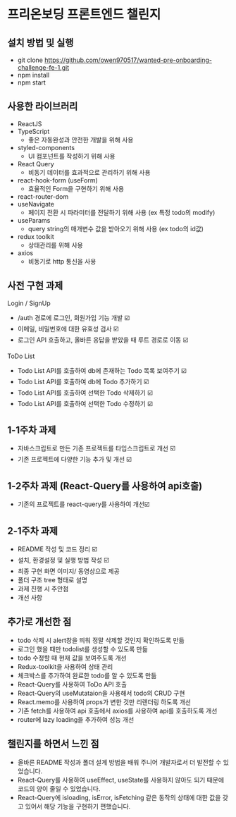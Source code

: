 # 프리온보딩 프론트엔드 챌린지

## 설치 방법 및 실행

- git clone https://github.com/owen970517/wanted-pre-onboarding-challenge-fe-1.git
- npm install
- npm start

## 사용한 라이브러리

- ReactJS
- TypeScript 
    - 좋은 자동완성과 안전한 개발을 위해 사용
- styled-components
    - UI 컴포넌트를 작성하기 위해 사용
- React Query
    - 비동기 데이터를 효과적으로 관리하기 위해 사용
- react-hook-form (useForm)
    - 효율적인 Form을 구현하기 위해 사용
- react-router-dom
- useNavigate
    - 페이지 전환 시 파라미터를 전달하기 위해 사용 (ex 특정 todo의 modify)
- useParams
    - query string의 매개변수 값을 받아오기 위해 사용 (ex todo의 id값)
- redux toolkit
    - 상태관리를 위해 사용 
- axios
    - 비동기로 http 통신을 사용

## 사전 구현 과제

Login / SignUp 

- /auth 경로에 로그인, 회원가입 기능 개발 ☑️ 
- 이메일, 비밀번호에 대한 유효성 검사  ☑️ 
- 로그인 API 호출하고, 올바른 응답을 받았을 때 루트 경로로 이동 ☑️ 

ToDo List  

- Todo List API를 호출하여 db에 존재하는 Todo 목록 보여주기 ☑️ 
- Todo List API를 호출하여 db에 Todo 추가하기 ☑️ 
- Todo List API를 호출하여 선택한 Todo 삭제하기 ☑️ 
- Todo List API를 호출하여 선택한 Todo 수정하기  ☑️ 

## 1-1주차 과제 

- 자바스크립트로 만든 기존 프로젝트를 타입스크립트로 개선 ☑️ 
- 기존 프로젝트에 다양한 기능 추가 및 개선 ☑️

## 1-2주차 과제 (React-Query를 사용하여 api호출)

- 기존의 프로젝트를 react-query를 사용하여 개선☑️

## 2-1주차 과제 

- README 작성 및 코드 정리 ☑️ 
- 설치, 환경설정 및 실행 방법 작성 ☑️ 
- 최종 구현 화면 이미지/ 동영상으로 제공
- 폴더 구조 tree 형태로 설명 
- 과제 진행 시 주안점 
- 개선 사항

## 추가로 개선한 점 

- todo 삭제 시 alert창을 띄워 정말 삭제할 것인지 확인하도록 만듦 
- 로그인 했을 때만 todolist를 생성할 수 있도록 만듦 
- todo 수정할 때 현재 값을 보여주도록 개선 
- Redux-toolkit을 사용하여 상태 관리 
- 체크박스를 추가하여 완료한 todo를 알 수 있도록 만듦
- React-Query를 사용하여 ToDo API 호출 
- React-Query의 useMutataion을 사용해서 todo의 CRUD 구현 
- React.memo를 사용하여 props가 변한 것만 리렌더링 하도록 개선 
- 기존 fetch를 사용하여 api 호출에서 axios를 사용하여 api를 호출하도록 개선
- router에 lazy loading을 추가하여 성능 개선 

## 챌린지를 하면서 느낀 점 

- 올바른 README 작성과 폴더 설계 방법을 배워 주니어 개발자로서 더 발전할 수 있었습니다. 
- React-Query를 사용하여 useEffect, useState를 사용하지 않아도 되기 때문에 코드의 양이 줄일 수 있었습니다.
- React-Query에 isloading, isError, isFetching 같은 동작의 상태에 대한 값을 갖고 있어서 해당 기능을 구현하기 편했습니다.
 